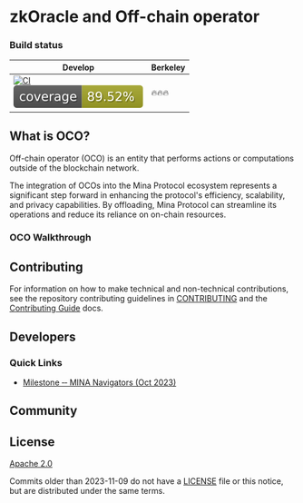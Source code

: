 # zkOracle and Off-chain operator

### Build status

| Develop | Berkeley | 
| ------- | -------- |
| [![CI](https://github.com/ubinix-warun/zkOracle-OCO/actions/workflows/ci.yml/badge.svg?branch=main)](https://github.com/ubinix-warun/zkOracle-OCO/actions/workflows/ci.yml)<br/>[![Coverage](https://raw.githubusercontent.com/ubinix-warun/zkOracle-OCO/gh-pages/badges.svg)](https://ubinix-warun.github.io/zkOracle-OCO/lcov-report)  | 🔥🔥🔥 | 

## What is OCO?

Off-chain operator (OCO) is an entity that performs actions or computations outside of the blockchain network. 

The integration of OCOs into the Mina Protocol ecosystem represents a significant step forward in enhancing the protocol's efficiency, scalability, and privacy capabilities. By offloading, Mina Protocol can streamline its operations and reduce its reliance on on-chain resources.


### OCO Walkthrough

## Contributing

For information on how to make technical and non-technical contributions, see the repository contributing guidelines in [CONTRIBUTING](https://github.com/ubinix-warun/zkOracle-OCO/blob/develop/CONTRIBUTING.md) and the [Contributing Guide]() docs.

## Developers

### Quick Links

- [Milestone ‐‐ MINA Navigators (Oct 2023)](../../wiki/MINA-Navigators-(Oct-2023))

## Community



## License

[Apache 2.0](LICENSE)

Commits older than 2023-11-09 do not have a [LICENSE](LICENSE) file or this notice, but are distributed under the same terms.
